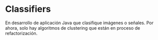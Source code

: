 # Classifiers

En desarrollo de aplicación Java que clasifique imágenes o señales. Por ahora, solo hay algoritmos de clustering que están en proceso de refactorización.
